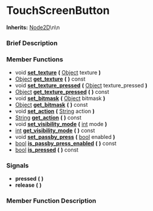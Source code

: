 #  TouchScreenButton  
**Inherits:** [Node2D](class_node2d)\\n\\n
###  Brief Description  


###  Member Functions 
  * void  **[set_texture](#set_texture)**  **(** [Object](class_object) texture  **)**
  * [Object](class_object)  **[get_texture](#get_texture)**  **(** **)** const
  * void  **[set_texture_pressed](#set_texture_pressed)**  **(** [Object](class_object) texture_pressed  **)**
  * [Object](class_object)  **[get_texture_pressed](#get_texture_pressed)**  **(** **)** const
  * void  **[set_bitmask](#set_bitmask)**  **(** [Object](class_object) bitmask  **)**
  * [Object](class_object)  **[get_bitmask](#get_bitmask)**  **(** **)** const
  * void  **[set_action](#set_action)**  **(** [String](class_string) action  **)**
  * [String](class_string)  **[get_action](#get_action)**  **(** **)** const
  * void  **[set_visibility_mode](#set_visibility_mode)**  **(** [int](class_int) mode  **)**
  * [int](class_int)  **[get_visibility_mode](#get_visibility_mode)**  **(** **)** const
  * void  **[set_passby_press](#set_passby_press)**  **(** [bool](class_bool) enabled  **)**
  * [bool](class_bool)  **[is_passby_press_enabled](#is_passby_press_enabled)**  **(** **)** const
  * [bool](class_bool)  **[is_pressed](#is_pressed)**  **(** **)** const

###  Signals  
  *  **pressed**  **(** **)**
  *  **release**  **(** **)**

###  Member Function Description  
